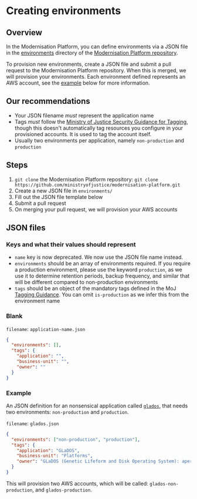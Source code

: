# Creating environments

## Overview

In the Modernisation Platform, you can define environments via a JSON file in the [environments](https://github.com/ministryofjustice/modernisation-platform/tree/main/environments) directory of the [Modernisation Platform repository](https://github.com/ministryofjustice/modernisation-platform).

To provision new environments, create a JSON file and submit a pull request to the Modernisation Platform repository. When this is merged, we will provision your environments. Each environment defined represents an AWS account, see the [example](#example) below for more information.

## Our recommendations
- Your JSON filename _must_ represent the application name
- Tags _must_ follow the [Ministry of Justice Security Guidance for Tagging](https://ministryofjustice.github.io/security-guidance/baseline-aws-accounts/#tagging), though this doesn't automatically tag resources you configure in your provisioned accounts. It is used to tag the account itself.
- Usually two environments per application, namely `non-production` and `production`

## Steps
1. `git clone` the Modernisation Platform repository: `git clone https://github.com/ministryofjustice/modernisation-platform.git`
2. Create a new JSON file in `environments/`
3. Fill out the JSON file template below
4. Submit a pull request
5. On merging your pull request, we will provision your AWS accounts

## JSON files

### Keys and what their values should represent
- `name` key is now deprecated. We now use the JSON file name instead.
- `environments` should be an array of environments required. If you require a production environment, please use the keyword `production`, as we use it to determine retention periods, backup frequency, and similar that will be different compared to non-production environments
- `tags` should be an object of the mandatory tags defined in the MoJ [Tagging Guidance](https://ministryofjustice.github.io/technical-guidance/documentation/standards/documenting-infrastructure-owners.html#tagging-your-infrastructure). You can omit `is-production` as we infer this from the environment name

### Blank

`filename`: `application-name.json`
```json
{
  "environments": [],
  "tags": {
    "application": "",
    "business-unit": "",
    "owner": ""
  }
}
```

### Example

An JSON definition for an nonsensical application called [`glados`](https://en.wikipedia.org/wiki/GLaDOS), that needs two environments: `non-production` and `production`.

`filename`: `glados.json`
```json
{
  "environments": ["non-production", "production"],
  "tags": {
    "application": "GLaDOS",
    "business-unit": "Platforms",
    "owner": "GLaDOS (Genetic Lifeform and Disk Operating System): aperture-science@digital.justice.gov.uk"
  }
}
```

This will provision two AWS accounts, which will be called: `glados-non-production`, and `glados-production`.

